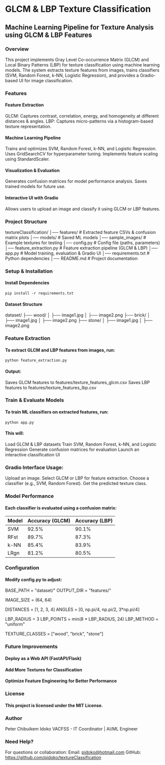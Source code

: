 # GLCM & LBP Texture Classification
## Machine Learning Pipeline for Texture Analysis using GLCM & LBP Features
### Overview
This project implements Gray Level Co-occurrence Matrix (GLCM) and Local Binary Patterns (LBP) for texture classification using machine learning models. The system extracts texture features from images, trains classifiers (SVM, Random Forest, k-NN, Logistic Regression), and provides a Gradio-based UI for image classification.

### Features
#### Feature Extraction
GLCM: Captures contrast, correlation, energy, and homogeneity at different distances & angles.
LBP: Captures micro-patterns via a histogram-based texture representation.

#### Machine Learning Pipeline
Trains and optimizes SVM, Random Forest, k-NN, and Logistic Regression.
Uses GridSearchCV for hyperparameter tuning.
Implements feature scaling using StandardScaler.

#### Visualization & Evaluation
Generates confusion matrices for model performance analysis.
Saves trained models for future use.

#### Interactive UI with Gradio
Allows users to upload an image and classify it using GLCM or LBP features.

### Project Structure
textureClassification/ │── features/ # Extracted feature CSVs & confusion matrix plots │── models/ # Saved ML models │── sample_images/ # Example textures for testing │── config.py # Config file (paths, parameters) │── feature_extraction.py # Feature extraction pipeline (GLCM & LBP) │── app.py # Model training, evaluation & Gradio UI │── requirements.txt # Python dependencies │── README.md # Project documentation

### Setup & Installation
#### Install Dependencies
```
pip install -r requirements.txt
```

#### Dataset Structure
dataset/ ├── wood/ │ ├── image1.jpg │ ├── image2.png ├── brick/ │ ├── image1.jpg │ ├── image2.png ├── stone/ │ ├── image1.jpg │ ├── image2.png

### Feature Extraction
#### To extract GLCM and LBP features from images, run:
```
python feature_extraction.py
```
#### Output:
Saves GLCM features to features/texture_features_glcm.csv
Saves LBP features to features/texture_features_lbp.csv

### Train & Evaluate Models
#### To train ML classifiers on extracted features, run:
```
python app.py
```
#### This will:
Load GLCM & LBP datasets
Train SVM, Random Forest, k-NN, and Logistic Regression
Generate confusion matrices for evaluation
Launch an interactive classification UI

### Gradio Interface Usage: 
Upload an image.
Select GLCM or LBP for feature extraction.
Choose a classifier (e.g., SVM, Random Forest).
Get the predicted texture class.

### Model Performance
#### Each classifier is evaluated using a confusion matrix:
| Model  | Accuracy (GLCM) | Accuracy (LBP) |
|--------|---------------|---------------|
| SVM    | 92.5%        | 90.1%        |
| RFst   | 89.7%        | 87.3%        |
| k-NN   | 85.4%        | 83.9%        |
| LRgn   | 81.2%        | 80.5%        |

### Configuration
#### Modify config.py to adjust:

BASE_PATH = "dataset/"
OUTPUT_DIR = "features/"

IMAGE_SIZE = (64, 64)

DISTANCES = [1, 2, 3, 4]
ANGLES = [0, np.pi/4, np.pi/2, 3*np.pi/4]

LBP_RADIUS = 3
LBP_POINTS = min(8 * LBP_RADIUS, 24)
LBP_METHOD = "uniform"

TEXTURE_CLASSES = ["wood", "brick", "stone"]

### Future Improvements
#### Deploy as a Web API (FastAPI/Flask)
#### Add More Textures for Classification
#### Optimize Feature Engineering for Better Performance

### License
#### This project is licensed under the MIT License.

### Author
Peter Chibuikem Idoko
VACFSS - IT Coordinator | AI/ML Engineer

### Need Help?
For questions or collaboration: Email: pidoko@hotmail.com
GitHub: https://github.com/pidoko/textureClassification
